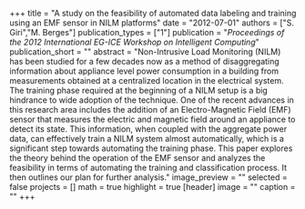 +++
title = "A study on the feasibility of automated data labeling and training using an EMF sensor in NILM platforms"
date = "2012-07-01"
authors = ["S. Giri","M. Berges"]
publication_types = ["1"]
publication = "_Proceedings of the 2012 International EG-ICE Workshop on Intelligent Computing_"
publication_short = ""
abstract = "Non-Intrusive Load Monitoring (NILM) has been studied for a few decades now as a method of disaggregating information about appliance level power consumption in a building from measurements obtained at a centralized location in the electrical system. The training phase required at the beginning of a NILM setup is a big hindrance to wide adoption of the technique. One of the recent advances in this research area includes the addition of an Electro-Magnetic Field (EMF) sensor that measures the electric and magnetic field around an appliance to detect its state. This information, when coupled with the aggregate power data, can effectively train a NILM system almost automatically, which is a significant step towards automating the training phase. This paper explores the theory behind the operation of the EMF sensor and analyzes the feasibility in terms of automating the training and classification process. It then outlines our plan for further analysis."
image_preview = ""
selected = false
projects = []
math = true
highlight = true
[header]
image = ""
caption = ""
+++

